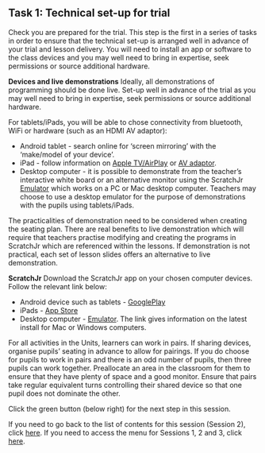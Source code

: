 ## Task 1: Technical set-up for trial

Check you are prepared for the trial. This step is the first in a series of tasks in order to ensure that the technical set-up is arranged well in advance of your trial  and lesson delivery. You will need to install an app or software to the class devices and you may well need to bring in expertise, seek permissions or source additional hardware. 

**Devices and live demonstrations**
Ideally, all demonstrations of programming should be done live. Set-up well in advance of the trial as you may well need to bring in expertise, seek permissions or source additional hardware. 

For tablets/iPads, you will be able to chose connectivity from bluetooth, WiFi or hardware (such as an HDMI AV adaptor):
+ Android tablet - search online for ‘screen mirroring’ with the ‘make/model of your device’.
+ iPad - follow information on [Apple TV/AirPlay](https://support.apple.com/en-us/HT204289) or [AV adaptor](https://support.apple.com/en-us/HT202044). 
+ Desktop computer - it is possible to demonstrate from the teacher’s interactive white board or an alternative monitor using the ScratchJr [Emulator](https://jfo8000.github.io/ScratchJr-Desktop) which works on a PC or Mac desktop computer. Teachers may choose to use a desktop emulator for the purpose of demonstrations with the pupils using tablets/iPads.

The practicalities of demonstration need to be considered when creating the seating plan. There are real benefits to live demonstration which will require that teachers practise modifying and creating the programs in ScratchJr which are referenced within the lessons. If demonstration is not practical, each set of lesson slides offers an alternative to live demonstration. 

**ScratchJr**
Download the ScratchJr app on your chosen computer devices. Follow the relevant link below: 
+ Android device such as tablets - [GooglePlay](https://play.google.com/store/apps/details?id=org.scratchjr.android&hl=en_GB)
+ iPads - [App Store](https://apps.apple.com/us/app/scratchjr/id895485086)
+ Desktop computer - [Emulator](https://jfo8000.github.io/ScratchJr-Desktop). The link gives information on the latest install for Mac or Windows computers.

For all activities in the Units, learners can work in pairs. If sharing devices, organise pupils’ seating in advance to allow for pairings. If you do choose for pupils to work in pairs and there is an odd number of pupils, then three pupils can work together. Preallocate an area in the classroom for them to ensure that they have plenty of space and a good monitor. Ensure that pairs take regular equivalent turns controlling their shared device so that one pupil does not dominate the other. 

Click the green button (below right) for the next step in this session.

If you need to go back to the list of contents for this session (Session 2), click [here](https://projects.raspberrypi.org/en/projects/KS1StorytellingTraining_Session2_GBICi1b). 
If you need to access the menu for Sessions 1, 2 and 3, click [here](https://projects.raspberrypi.org/en/pathways/ks1-storytellingtraining-gbici1b).
